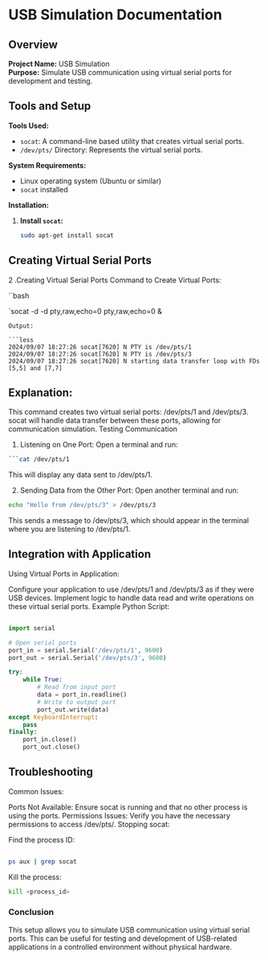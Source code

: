 # USB Simulation Documentation

## Overview

**Project Name:** USB Simulation  
**Purpose:** Simulate USB communication using virtual serial ports for development and testing.

## Tools and Setup

**Tools Used:**
- `socat`: A command-line based utility that creates virtual serial ports.
- `/dev/pts/` Directory: Represents the virtual serial ports.

**System Requirements:**
- Linux operating system (Ubuntu or similar)
- `socat` installed

**Installation:**
1. **Install `socat`:**
   ```bash
   sudo apt-get install socat
   ```
## Creating Virtual Serial Ports
2 .Creating Virtual Serial Ports
Command to Create Virtual Ports:

``bash

`socat -d -d pty,raw,echo=0 pty,raw,echo=0 &
```
Output:

```less
2024/09/07 18:27:26 socat[7620] N PTY is /dev/pts/1
2024/09/07 18:27:26 socat[7620] N PTY is /dev/pts/3
2024/09/07 18:27:26 socat[7620] N starting data transfer loop with FDs [5,5] and [7,7]
```
## Explanation:
This command creates two virtual serial ports: /dev/pts/1 and /dev/pts/3.
socat will handle data transfer between these ports, allowing for communication simulation.
Testing Communication
1. Listening on One Port: Open a terminal and run:

```bash
```cat /dev/pts/1
```
This will display any data sent to /dev/pts/1.

2. Sending Data from the Other Port: Open another terminal and run:

```bash
echo "Hello from /dev/pts/3" > /dev/pts/3
```
This sends a message to /dev/pts/3, which should appear in the terminal where you are listening to /dev/pts/1.

## Integration with Application
Using Virtual Ports in Application:

Configure your application to use /dev/pts/1 and /dev/pts/3 as if they were USB devices.
Implement logic to handle data read and write operations on these virtual serial ports.
Example Python Script:

```python

import serial

# Open serial ports
port_in = serial.Serial('/dev/pts/1', 9600)
port_out = serial.Serial('/dev/pts/3', 9600)

try:
    while True:
        # Read from input port
        data = port_in.readline()
        # Write to output port
        port_out.write(data)
except KeyboardInterrupt:
    pass
finally:
    port_in.close()
    port_out.close()
```
## Troubleshooting
Common Issues:

Ports Not Available: Ensure socat is running and that no other process is using the ports.
Permissions Issues: Verify you have the necessary permissions to access /dev/pts/.
Stopping socat:

Find the process ID:
```bash

ps aux | grep socat
```
Kill the process:
```bash
kill <process_id>
```
### Conclusion
This setup allows you to simulate USB communication using virtual serial ports. This can be useful for testing and development of USB-related applications in a controlled environment without physical hardware.
